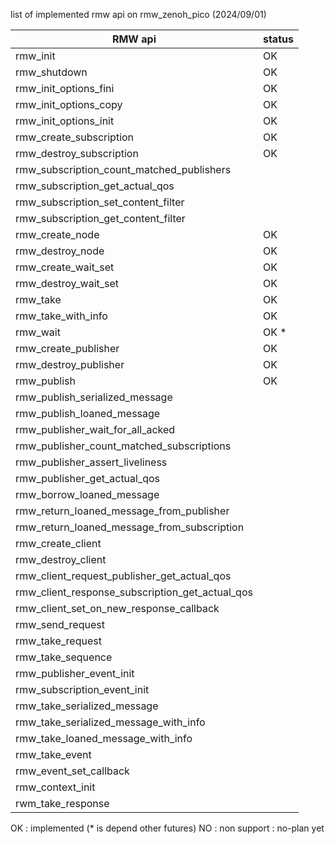 list of implemented rmw api on rmw_zenoh_pico (2024/09/01)

| RMW api                                         | status |
|-------------------------------------------------|--------|
| rmw_init                                        | OK     |
| rmw_shutdown                                    | OK     |
| rmw_init_options_fini                           | OK     |
| rmw_init_options_copy                           | OK     |
| rmw_init_options_init                           | OK     |
| rmw_create_subscription                         | OK     |
| rmw_destroy_subscription                        | OK     |
| rmw_subscription_count_matched_publishers       |        |
| rmw_subscription_get_actual_qos                 |        |
| rmw_subscription_set_content_filter             |        |
| rmw_subscription_get_content_filter             |        |
| rmw_create_node                                 | OK     |
| rmw_destroy_node                                | OK     |
| rmw_create_wait_set                             | OK     |
| rmw_destroy_wait_set                            | OK     |
| rmw_take                                        | OK     |
| rmw_take_with_info                              | OK     |
| rmw_wait                                        | OK *   |
| rmw_create_publisher                            | OK     |
| rmw_destroy_publisher                           | OK     |
| rmw_publish                                     | OK     |
| rmw_publish_serialized_message                  |        |
| rmw_publish_loaned_message                      |        |
| rmw_publisher_wait_for_all_acked                |        |
| rmw_publisher_count_matched_subscriptions       |        |
| rmw_publisher_assert_liveliness                 |        |
| rmw_publisher_get_actual_qos                    |        |
| rmw_borrow_loaned_message                       |        |
| rmw_return_loaned_message_from_publisher        |        |
| rmw_return_loaned_message_from_subscription     |        |
| rmw_create_client                               |        |
| rmw_destroy_client                              |        |
| rmw_client_request_publisher_get_actual_qos     |        |
| rmw_client_response_subscription_get_actual_qos |        |
| rmw_client_set_on_new_response_callback         |        |
| rmw_send_request                                |        |
| rmw_take_request                                |        |
| rmw_take_sequence                               |        |
| rmw_publisher_event_init                        |        |
| rmw_subscription_event_init                     |        |
| rmw_take_serialized_message                     |        |
| rmw_take_serialized_message_with_info           |        |
| rmw_take_loaned_message_with_info               |        |
| rmw_take_event                                  |        |
| rmw_event_set_callback                          |        |
| rmw_context_init                                |        |
| rwm_take_response                               |        |

OK      : implemented (* is depend other futures)
NO      : non support
<space> : no-plan yet
